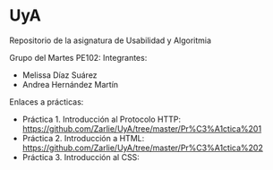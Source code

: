 # UyA
Repositorio de la asignatura de Usabilidad y Algoritmia

Grupo del Martes PE102:
Integrantes:
- Melissa Díaz Suárez
- Andrea Hernández Martín



Enlaces a prácticas:
- Práctica 1. Introducción al Protocolo HTTP: https://github.com/Zarlie/UyA/tree/master/Pr%C3%A1ctica%201
- Práctica 2. Introducción a HTML: https://github.com/Zarlie/UyA/tree/master/Pr%C3%A1ctica%202 
- Práctica 3. Introducción al CSS: 
